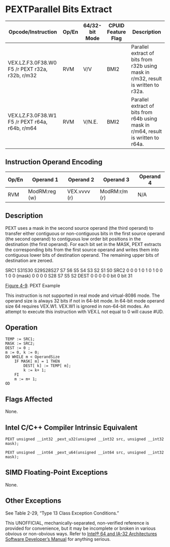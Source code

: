 # PEXT**Parallel Bits Extract**

| Opcode/Instruction                             | Op/En | 64/32-bit Mode | CPUID Feature Flag | Description                                                                        |
| ---------------------------------------------- | ----- | -------------- | ------------------ | ---------------------------------------------------------------------------------- |
| VEX.LZ.F3.0F38.W0 F5 /r PEXT r32a, r32b, r/m32 | RVM   | V/V            | BMI2               | Parallel extract of bits from r32b using mask in r/m32, result is written to r32a. |
| VEX.LZ.F3.0F38.W1 F5 /r PEXT r64a, r64b, r/m64 | RVM   | V/N.E.         | BMI2               | Parallel extract of bits from r64b using mask in r/m64, result is written to r64a. |

## Instruction Operand Encoding

| Op/En | Operand 1     | Operand 2    | Operand 3     | Operand 4 |
| ----- | ------------- | ------------ | ------------- | --------- |
| RVM   | ModRM:reg (w) | VEX.vvvv (r) | ModRM:r/m (r) | N/A       |

## Description

PEXT uses a mask in the second source operand (the third operand) to transfer either contiguous or non-contiguous bits in the first source operand (the second operand) to contiguous low order bit positions in the destination (the first operand). For each bit set in the MASK, PEXT extracts the corresponding bits from the first source operand and writes them into contiguous lower bits of destination operand. The remaining upper bits of destination are zeroed.

SRC1 S31S30 S29S28S27
S7 S6 S5 S4 S3 S2 S1 S0
SRC2 0 0 0 1 0
1 0 1 0 0 1 0 0
(mask)
0 0 0 0 S28 S7 S5 S2
DEST 0 0 0 0 0
bit 0
bit 31

[Figure 4-9](/x86/pext#fig-4-9). PEXT Example

This instruction is not supported in real mode and virtual-8086 mode. The operand size is always 32 bits if not in 64-bit mode. In 64-bit mode operand size 64 requires VEX.W1. VEX.W1 is ignored in non-64-bit modes. An attempt to execute this instruction with VEX.L not equal to 0 will cause #​​​UD.

## Operation

```
TEMP := SRC1;
MASK := SRC2;
DEST := 0 ;
m := 0, k := 0;
DO WHILE m < OperandSize
    IF MASK[ m] = 1 THEN
        DEST[ k] := TEMP[ m];
        k := k+ 1;
    FI
    m := m+ 1;
OD

```

## Flags Affected

None.

## Intel C/C++ Compiler Intrinsic Equivalent

```
PEXT unsigned __int32 _pext_u32(unsigned __int32 src, unsigned __int32 mask);

```

```
PEXT unsigned __int64 _pext_u64(unsigned __int64 src, unsigned __int32 mask);

```

## SIMD Floating-Point Exceptions

None.

## Other Exceptions

See Table 2-29, “Type 13 Class Exception Conditions.”

This UNOFFICIAL, mechanically-separated, non-verified reference is provided for convenience, but it may be
incomplete or broken in various obvious or non-obvious
ways. Refer to [Intel® 64 and IA-32 Architectures Software Developer’s Manual](https://software.intel.com/en-us/download/intel-64-and-ia-32-architectures-sdm-combined-volumes-1-2a-2b-2c-2d-3a-3b-3c-3d-and-4) for anything serious.

